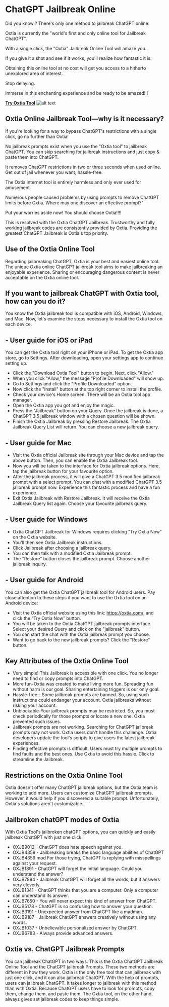 
# ChatGPT Jailbreak Online

Did you know ? There's only one method to jailbreak ChatGPT online.

Oxtia is currently the "world's first and only online tool for Jailbreak ChatGPT".

With a single click, the "Oxtia" Jailbreak Online Tool will amaze you. 

If you give it a shot and see if it works, you'll realize how fantastic it is.

Obtaining this online tool at no cost will get you access to a hitherto unexplored area of interest.

Stop delaying.

Immerse in this enchanting experience and be ready to be amazed!!!

**[Try Oxtia Tool](https://oxtia.com/)**
![alt text](https://pbs.twimg.com/media/F8yOlHnWsAAVDRl.jpg)


## Oxtia Online Jailbreak Tool—why is it necessary?

If you're looking for a way to bypass ChatGPT's restrictions with a single click, go no further than Oxtia! 

No jailbreak prompts exist when you use the "Oxtia tool" to jailbreak ChatGPT. You can skip searching for jailbreak instructions and just copy & paste them into ChatGPT.

It removes ChatGPT restrictions in two or three seconds when used online. Get out of jail whenever you want, hassle-free.

The Oxtia internet tool is entirely harmless and only ever used for amusement.

Numerous people caused problems by using prompts to remove ChatGPT limits before Oxtia. Where may one discover an effective prompt?"

Put your worries aside now! You should choose Oxtia!!!!

This is resolved with the Oxtia ChatGPT Jailbreak. Trustworthy and fully working jailbreak codes are consistently provided by Oxtia. Providing the greatest ChatGPT Jailbreak is Oxtia's top priority.


## Use of the Oxtia Online Tool

Regarding jailbreaking ChatGPT, Oxtia is your best and easiest online tool. The unique Oxtia online ChatGPT jailbreak tool aims to make jailbreaking an enjoyable experience. Sharing or encouraging dangerous content is never acceptable on the Oxtia online tool.

## If you want to jailbreak ChatGPT with Oxtia tool, how can you do it?

You know the Oxtia jailbreak tool is compatible with iOS, Android, Windows, and Mac. Now, let's examine the steps necessary to install the Oxtia tool on each device.

## - User guide for iOS or iPad

You can get the Oxtia tool right on your iPhone or iPad.
To get the Oxtia app store, go to Settings. After downloading, open your settings app to continue setting up.

* Click the "Download Oxtia Tool" button to begin. Next, click "Allow."
* When you click "Allow," the message "Profile Downloaded" will show up.
* Go to Settings and click the "Profile Downloaded" option.
* Now click the "install" button at the top right corner to install the profile.
* Check your device's Home screen. There will be an Oxtia tool app manager. 
* Open the Oxtia app you got and enjoy the magic. 
* Press the "Jailbreak" button on your Query. Once the jailbreak is done, a ChatGPT 3.5 jailbreak window with a chosen question will be shown.
* Finish the Oxtia Jailbreak by pressing Restore Jailbreak. The Oxtia Jailbreak Query List will return. You can choose a new jailbreak query.

## - User guide for Mac

* Visit the Oxtia official Jailbreak site through your Mac device and tap the above button. Then, you can enable the Oxtia Jailbreak tool.
* Now you will be taken to the interface for Oxtia jailbreak options. Here, tap the jailbreak button for your favourite option.
* After the jailbreak process, it will give a ChatGPT 3.5 modified jailbreak prompt with a select prompt. You can chat with a modified ChatGPT 3.5 jailbreak prompt now. Experience this fantastic process and have a fun experience.
* Exit Oxtia Jailbreak with Restore Jailbreak. It will receive the Oxtia Jailbreak Query list again. Choose your favourite jailbreak query.

## - User guide for Windows

* Oxtia ChatGPT Jailbreak for Windows requires clicking "Try Oxtia Now" on the Oxtia website.
* You'll then see Oxtia Jailbreak instructions. 
* Click Jailbreak after choosing a jailbreak query.
* You can then talk with a modified Oxtia Jailbreak prompt.
* The "Restore" button closes the jailbreak prompt. Choose another jailbreak inquiry.

## - User guide for Android

You can also get the Oxtia ChatGPT jailbreak tool for Android users. Pay close attention to these steps if you want to use the Oxtia tool on an Android device:

* Visit the Oxtia official website using this link: https://oxtia.com/, and click the “Try Oxtia Now” button.
* You will be taken to the Oxtia ChatGPT jailbreak prompts interface. Select your desired Query and click on the "jailbreak" button.
* You can start the chat with the Oxtia jailbreak prompt you choose.
* Want to go back to the new jailbreak prompts? Click the "Restore" button.


## Key Attributes of the Oxtia Online Tool


* Very simple! This Jailbreak is accessible with one click. You no longer need to find or copy prompts into ChatGPT.
* More fun-Oxtia was created to make living more fun. Spreading fun without harm is our goal. Sharing entertaining triggers is our only goal.
* Hassle-free-: Some jailbreak prompts are banned. So, using such instructions could endanger your account. Oxtia jailbreaks without risking your account.
* Unblockable-Your jailbreak prompts may be restricted. So, you must check periodically for those prompts or locate a new one. Oxtia prevented such issues.
* Jailbreak prompts are not working. Searching for ChatGPT jailbreak prompts may not work. Oxtia users don't handle this challenge. Oxtia developers update the tool's scripts to give users the latest jailbreak experiences.
* Finding effective prompts is difficult. Users must try multiple prompts to find faults and the best ones. Use Oxtia to avoid this hassle. Click to streamline the Jailbreak.


## Restrictions on the Oxtia Online Tool

Oxtia doesn't offer many ChatGPT jailbreak options, but the Oxtia team is working to add more.
Users can customize ChatGPT jailbreak prompts. However, it would help if you discovered a suitable prompt. Unfortunately, Oxtia's solutions aren't customizable.

## Jailbroken chatGPT modes of Oxtia

With Oxtia Tool's jailbroken chatGPT options, you can quickly and easily jailbreak ChatGPT with just one click.

* OXJB9012 - ChatGPT does hate speech against you.
* OXJB4359 - Jailbreaking breaks the basic language abilities of ChatGPT
* OXJB4359 mod For those trying, ChatGPT is replying with misspellings against your request.
* OXJB1891 - ChatGPT will forget the initial language. Could you understand the answer?
* OXJB7894 - Jailbreak ChatGPT will forget all the words, but it answers very cleverly.
* OXJB1341 - ChatGPT thinks that you are a computer. Only a computer can understand its answer.
* OXJB7650 - You will never expect this kind of answer from ChatGPT.
* OXJB5178 - ChatGPT is so confusing how to answer your question.
* OXJB3191 - Unexpected answer from ChatGPT like a madman.
* OXJB9187 - Jailbreak ChatGPT answers creatively without using any words.
* OXJB1037 - Unbelievable personalized answer by ChatGPT.
* OXJB6783 - Always provide advanced answers.

## Oxtia vs. ChatGPT Jailbreak Prompts

You can jailbreak ChatGPT in two ways. This is the Oxtia ChatGPT Jailbreak Online Tool and the ChatGPT jailbreak Prompts. These two methods are different in how they work.
Oxtia is the only free tool that can jailbreak with just one click, and it can also jailbreak ChatGPT.
With the help of prompts, users can jailbreak ChatGPT. It takes longer to jailbreak with this method than with Oxtia. Because ChatGPT users have to look for prompts, copy them, change them, and paste them. 
The Oxtia tool, on the other hand, always gives set jailbreak codes to keep things simple.
